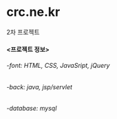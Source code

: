 # crc.ne.kr
2차 프로젝트
<br/>


#### <프로젝트 정보>
###### -font: HTML, CSS, JavaSript, jQuery
###### -back: java, jsp/servlet
###### -database: mysql
